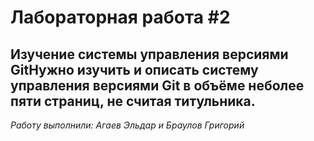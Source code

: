 # Лабораторная работа #2

## Изучение системы управления версиями GitНужно изучить и описать систему управления версиями Git в объёме неболее пяти страниц, не считая титульника. 

*Работу выполнили: Агаев Эльдар и Браулов Григорий*
